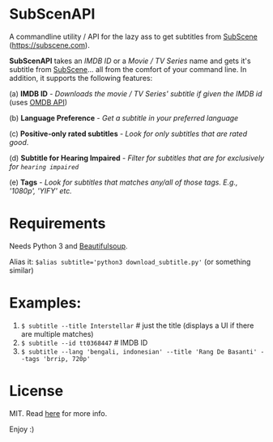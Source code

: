 # SubScenAPI
A commandline utility / API for the lazy ass to get subtitles from [SubScene](https://subscene.com/) (https://subscene.com).

**SubScenAPI** takes an *IMDB ID* or a *Movie / TV Series* name and gets it's subtitle from [SubScene](https://subscene.com/)... all from the comfort of your command line. In addition, it supports the following features:

(a) **IMDB ID**
    - *Downloads the movie / TV Series' subtitle if given the IMDB id* (uses [OMDB API](http://www.omdbapi.com))

(b) **Language Preference**
    - *Get a subtitle in your preferred language*

(c) **Positive-only rated subtitles**
    - *Look for only subtitles that are rated good*.

(d) **Subtitle for Hearing Impaired**
    - *Filter for subtitles that are for exclusively for `hearing impaired`*  

(e) **Tags**
    - *Look for subtitles that matches any/all of those tags. E.g., '1080p', 'YIFY' etc.*


# Requirements
Needs Python 3 and [Beautifulsoup](https://www.crummy.com/software/BeautifulSoup/).


Alias it:  `$alias subtitle='python3 download_subtitle.py'` (or something similar)

# Examples:
1. `$ subtitle --title Interstellar`  # just the title  (displays a UI if there are multiple matches)
2. `$ subtitle --id tt0368447`     # IMDB ID
3. `$ subtitle --lang 'bengali, indonesian' --title 'Rang De Basanti' --tags 'brrip, 720p'`

# License
MIT. Read [here](LICENSE.md) for more info.

Enjoy :)
